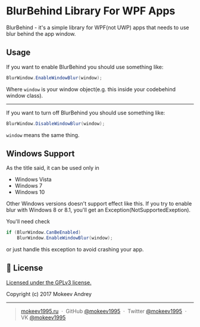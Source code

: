 # BlurBehind Library For WPF Apps

BlurBehind - it's a simple library for WPF(not UWP) apps that needs to use blur behind the app window.

## Usage

If you want to enable BlurBehind you should use something like:
```csharp
BlurWindow.EnableWindowBlur(window);
```
Where `window` is your window object(e.g. this inside your codebehind window class). 

---

If you want to turn off BlurBehind you should use something like:
```csharp
BlurWindow.DisableWindowBlur(window);
```

`window` means the same thing.

## Windows Support

As the title said, it can be used only in 
- Windows Vista
- Windows 7
- Windows 10

Other Windows versions doesn't support effect like this. If you try to enable blur with Windows 8 or 8.1, you'll get an Exception(NotSupportedExeption).

You'll need check 
```csharp
if (BlurWindow.CanBeEnabled)
    BlurWindow.EnableWindowBlur(window);
```
or just handle this exception to avoid crashing your app. 

## :green_book: License

[Licensed under the GPLv3 license.](https://github.com/mokeev1995/sample-win-aeroglass/blob/master/LICENSE)

Copyright (c) 2017 Mokeev Andrey

---

> [mokeev1995.ru](http://mokeev1995.ru) &nbsp;&middot;&nbsp;
> GitHub [@mokeev1995](https://github.com/mokeev1995) &nbsp;&middot;&nbsp;
> Twitter [@mokeev1995](https://twitter.com/mokeev1995) &nbsp;&middot;&nbsp;
> VK [@mokeev1995](https://vk.com/mokeev1995) 